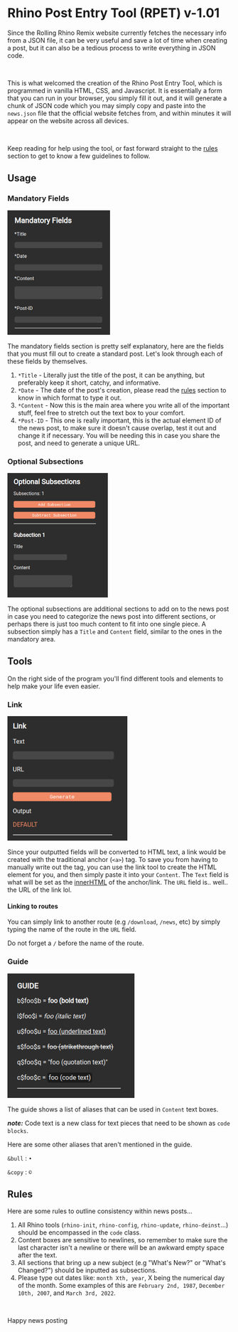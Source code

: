 # Rhino Post Entry Tool (RPET) v-1.01

Since the Rolling Rhino Remix website currently fetches the necessary info from a JSON file, it can be very useful and save a lot of time when creating a post, but it can also be a tedious process to write everything in JSON code.

<br>

This is what welcomed the creation of the Rhino Post Entry Tool, which is programmed in vanilla HTML, CSS, and Javascript.
It is essentially a form that you can run in your browser, you simply fill it out, and it will generate a chunk of JSON code which you may simply copy and paste into the `news.json` file that the official website fetches from, and within minutes it will appear on the website across all devices.

<br>

Keep reading for help using the tool, or fast forward straight to the [rules](#rules) section to get to know a few guidelines to follow.

## Usage

### Mandatory Fields

<img src="./docs-images/mandatory.png" height=280>

<br>

The mandatory fields section is pretty self explanatory, here are the fields that you must fill out to create a standard post.
Let's look through each of these fields by themselves.

1. `*Title` - Literally just the title of the post, it can be anything, but preferably keep it short, catchy, and informative.
2. `*Date` - The date of the post's creation, please read the [rules](#rules) section to know in which format to type it out.
3. `*Content` - Now this is the main area where you write all of the important stuff, feel free to stretch out the text box to your comfort.
4. `*Post-ID` - This one is really important, this is the actual element ID of the news post, to make sure it doesn't cause overlap, test it out and change it if necessary. You will be needing this in case you share the post, and need to generate a unique URL.

### Optional Subsections

<img src="./docs-images/optional.png" height=280>

<br>

The optional subsections are additional sections to add on to the news post in case you need to categorize the news post into different sections, or perhaps there is just too much content to fit into one single piece.
A subsection simply has a `Title` and `Content` field, similar to the ones in the mandatory area.

## Tools

On the right side of the program you'll find different tools and elements to help make your life even easier.

### Link

<img src="./docs-images/link.png" height=280>

<br>

Since your outputted fields will be converted to HTML text, a link would be created with the traditional anchor (`<a>`) tag.
To save you from having to manually write out the tag, you can use the link tool to create the HTML element for you, and then simply paste it into your `Content`.
The `Text` field is what will be set as the [innerHTML](https://developer.mozilla.org/en-US/docs/Web/API/Element/innerHTML) of the anchor/link.
The `URL` field is.. well.. the URL of the link lol.

#### Linking to routes

You can simply link to another route (e.g `/download`, `/news`, etc) by simply typing the name of the route in the `URL` field.

Do not forget a `/` before the name of the route.

### Guide

<img src="./docs-images/guide.png" height=280>

<br>

The guide shows a list of aliases that can be used in `Content` text boxes.

***note:*** Code text is a new class for text pieces that need to be shown as `code blocks`.

Here are some other aliases that aren't mentioned in the guide.

`&bull` : `•`

`&copy` : `©`

## Rules

Here are some rules to outline consistency within news posts...

1. All Rhino tools (`rhino-init`, `rhino-config`, `rhino-update`, `rhino-deinst`...) should be encompassed in the `code` class.
2. Content boxes are sensitive to newlines, so remember to make sure the last character isn't a newline or there will be an awkward empty space after the text.
3. All sections that bring up a new subject (e.g "What's New?" or "What's Changed?") should be inputted as subsections.
4. Please type out dates like: `month Xth, year`, X being the numerical day of the month. Some examples of this are `February 2nd, 1987`, `December 10th, 2007`, and `March 3rd, 2022`.

<br>

Happy news posting
